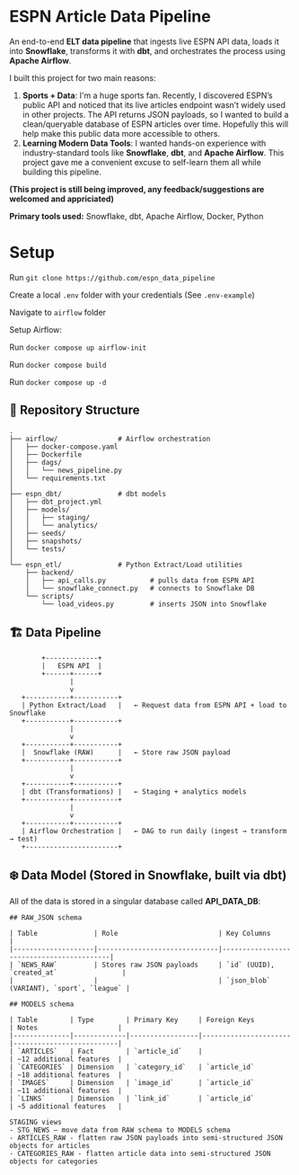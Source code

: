 # ESPN Article Data Pipeline

An end-to-end **ELT data pipeline** that ingests live ESPN API data, loads it into **Snowflake**, transforms it with **dbt**, and orchestrates the process using **Apache Airflow**.

I built this project for two main reasons:
1. **Sports + Data**: I'm a huge sports fan. Recently, I discovered ESPN’s public API and noticed that its live articles endpoint wasn’t widely used in other projects. The API returns JSON payloads, so I wanted to build a clean/queryable database of ESPN articles over time. Hopefully this will help make this public data more accessible to others.
2. **Learning Modern Data Tools**: I wanted hands-on experience with industry-standard tools like **Snowflake**, **dbt**, and **Apache Airflow**. This project gave me a convenient excuse to self-learn them all while building this pipeline.

**(This project is still being improved, any feedback/suggestions are welcomed and appriciated)**

**Primary tools used:** Snowflake, dbt, Apache Airflow, Docker, Python

# Setup
Run `git clone https://github.com/espn_data_pipeline`

Create a local `.env` folder with your credentials (See `.env-example`)

Navigate to `airflow` folder

Setup Airflow:

Run `docker compose up airflow-init`

Run `docker compose build`

Run `docker compose up -d`




## 📂 Repository Structure
```text
.
├── airflow/               # Airflow orchestration
│   ├── docker-compose.yaml
│   ├── Dockerfile
│   ├── dags/
│   │   └── news_pipeline.py
│   └── requirements.txt
│
├── espn_dbt/              # dbt models
│   ├── dbt_project.yml
│   ├── models/
│   │   ├── staging/       
│   │   └── analytics/     
│   ├── seeds/
│   ├── snapshots/
│   └── tests/
│
└── espn_etl/              # Python Extract/Load utilities
    ├── backend/
    │   ├── api_calls.py           # pulls data from ESPN API
    │   └── snowflake_connect.py   # connects to Snowflake DB
    └── scripts/
        └── load_videos.py         # inserts JSON into Snowflake

```
## 🏗 Data Pipeline
```
        +-------------+
        |   ESPN API  |
        +------+------+
               |
               v
   +-----------+-----------+
   | Python Extract/Load   |   ← Request data from ESPN API + load to Snowflake
   +-----------+-----------+
               |
               v
   +-----------+-----------+
   |  Snowflake (RAW)      |   ← Store raw JSON payload
   +-----------+-----------+
               |
               v
   +-----------+-----------+
   | dbt (Transformations) |   ← Staging + analytics models
   +-----------+-----------+
               |
               v
   +-----------+-----------+
   | Airflow Orchestration |   ← DAG to run daily (ingest → transform → test)
   +-----------------------+
```

## ❄️ Data Model (Stored in Snowflake, built via dbt)
All of the data is stored in a singular database called **API_DATA_DB**:
```
## RAW_JSON schema

| Table              | Role                         | Key Columns                              |
|--------------------|------------------------------|------------------------------------------|
| `NEWS_RAW`         | Stores raw JSON payloads     | `id` (UUID), `created_at`                |
|                    |                              | `json_blob` (VARIANT), `sport`, `league` |

## MODELS schema

| Table        | Type        | Primary Key     | Foreign Keys         | Notes                    |
|--------------|-------------|-----------------|----------------------|--------------------------|
| `ARTICLES`   | Fact        | `article_id`    |                      | ~12 additional features  |
| `CATEGORIES` | Dimension   | `category_id`   | `article_id`         | ~18 additional features  |
| `IMAGES`     | Dimension   | `image_id`      | `article_id`         | ~11 additional features  |
| `LINKS`      | Dimension   | `link_id`       | `article_id`         | ~5 additional features   |
  
STAGING views
- STG_NEWS — move data from RAW schema to MODELS schema
- ARTICLES_RAW - flatten raw JSON payloads into semi-structured JSON objects for articles
- CATEGORIES_RAW - flatten article data into semi-structured JSON objects for categories
```

